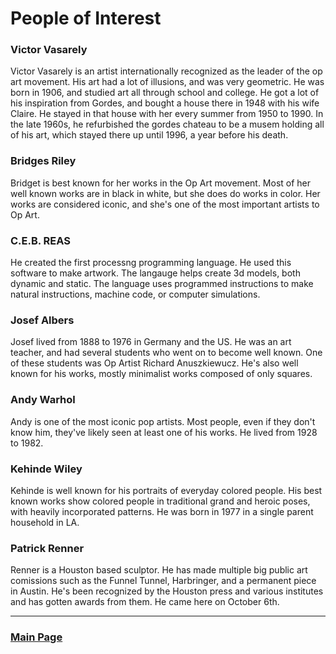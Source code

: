 # People of Interest

### Victor Vasarely
Victor Vasarely is an artist internationally recognized as the leader of the op art movement. His art had a lot of illusions, and was very geometric.
He was born in 1906, and studied art all through school and college. He got a lot of his inspiration from Gordes, and bought a house there in 1948 with his wife Claire. He stayed in that house with her every summer from 1950 to 1990. In the late 1960s, he refurbished the gordes chateau to be a musem holding all of his art, which stayed there up until 1996, a year before his death. 

### Bridges Riley
Bridget is best known for her works in the Op Art movement. Most of her well known works are in black in white, but she does do works in color. Her works are considered iconic, and she's one of the most important artists to Op Art.

### C.E.B. REAS
He created the first processng programming language. He used this software to make artwork. The langauge helps create 3d models, both dynamic and static. The language uses programmed instructions to make natural instructions, machine code, or computer simulations.

### Josef Albers
Josef lived from 1888 to 1976 in Germany and the US. He was an art teacher, and had several students who went on to become well known. One of these students was Op Artist Richard Anuszkiewucz. He's also well known for his works, mostly minimalist works composed of only squares.

### Andy Warhol
Andy is one of the most iconic pop artists. Most people, even if they don't know him, they've likely seen at least one of his works. He lived from 1928 to 1982. 

### Kehinde Wiley
Kehinde is well known for his portraits of everyday colored people. His best known works show colored people in traditional grand and heroic poses, with heavily incorporated patterns. He was born in 1977 in a single parent household in LA. 

### Patrick Renner
Renner is a Houston based sculptor. He has made multiple big public art comissions such as the Funnel Tunnel, Harbringer, and a permanent piece in Austin. He's been recognized by the Houston press and various institutes and has gotten awards from them. He came here on October 6th.

___

### [Main Page](https://worreaud000.github.io/digitalart)
